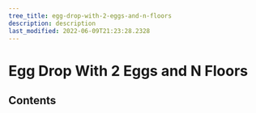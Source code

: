 ```yaml
---
tree_title: egg-drop-with-2-eggs-and-n-floors
description: description
last_modified: 2022-06-09T21:23:28.2328
---
```


# Egg Drop With 2 Eggs and N Floors

## Contents
